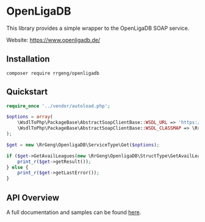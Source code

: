 # OpenLigaDB

This library provides a simple wrapper to the OpenLigaDB SOAP service.

Website: https://www.openligadb.de/

## Installation
```
composer require rrgeng/openligadb
```

## Quickstart
```php
require_once '../vendor/autoload.php';

$options = array(
    \WsdlToPhp\PackageBase\AbstractSoapClientBase::WSDL_URL => 'https://www.openligadb.de/Webservices/Sportsdata.asmx?WSDL',
    \WsdlToPhp\PackageBase\AbstractSoapClientBase::WSDL_CLASSMAP => \RrGeng\OpenligaDB\ClassMap::get(),
);

$get = new \RrGeng\OpenligaDB\ServiceType\Get($options);

if ($get->GetAvailLeagues(new \RrGeng\OpenligaDB\StructType\GetAvailLeagues()) !== false) {
    print_r($get->getResult());
} else {
    print_r($get->getLastError());
}
```

## API Overview
A full documentation and samples can be found [here](https://github.com/OpenLigaDB/OpenLigaDB-Samples).
